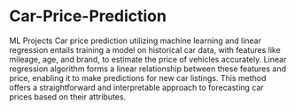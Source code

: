 # Car-Price-Prediction
ML Projects
Car price prediction utilizing machine learning and linear regression entails training a model on historical car data, with features like mileage, age, and brand, to estimate the price of vehicles accurately. Linear regression algorithm forms a linear relationship between these features and price, enabling it to make predictions for new car listings. This method offers a straightforward and interpretable approach to forecasting car prices based on their attributes.
